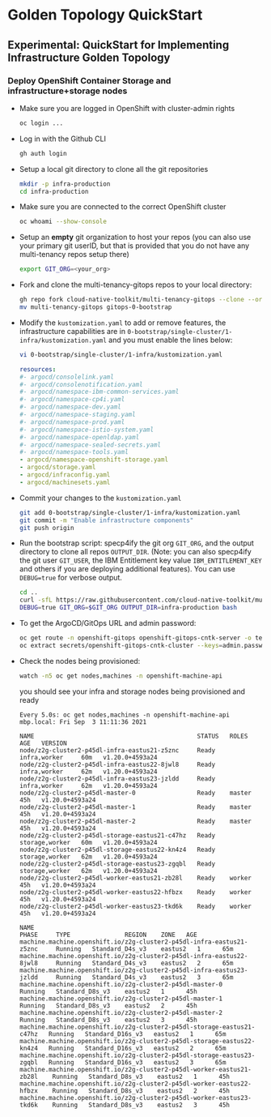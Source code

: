 # Golden Topology QuickStart

## Experimental: QuickStart for Implementing Infrastructure Golden Topology

### Deploy OpenShift Container Storage and infrastructure+storage nodes

- Make sure you are logged in OpenShift with cluster-admin rights
    ```bash
    oc login ...
    ```

- Log in with the Github CLI
    ```bash
    gh auth login
    ```

- Setup a local git directory to clone all the git repositories
    ```bash
    mkdir -p infra-production
    cd infra-production
    ```

- Make sure you are connected to the correct OpenShift cluster
    ```bash
    oc whoami --show-console
    ```
- Setup an **empty** git organization to host your repos (you can also use your primary git userID, but that is provided that you do not have any multi-tenancy repos setup there)
    ```bash
    export GIT_ORG=<your_org>
    ```

- Fork and clone the multi-tenancy-gitops repos to your local directory:
    ```bash
    gh repo fork cloud-native-toolkit/multi-tenancy-gitops --clone --org ${GIT_ORG} --remote
    mv multi-tenancy-gitops gitops-0-bootstrap
    ```
- Modify the `kustomization.yaml` to add or remove features, the infrastructure capabilities are in `0-bootstrap/single-cluster/1-infra/kustomization.yaml` and you must enable the lines below:

    ```bash
    vi 0-bootstrap/single-cluster/1-infra/kustomization.yaml
    ```

    ```yaml
    resources:
    #- argocd/consolelink.yaml
    #- argocd/consolenotification.yaml
    #- argocd/namespace-ibm-common-services.yaml
    #- argocd/namespace-cp4i.yaml
    #- argocd/namespace-dev.yaml
    #- argocd/namespace-staging.yaml
    #- argocd/namespace-prod.yaml
    #- argocd/namespace-istio-system.yaml
    #- argocd/namespace-openldap.yaml
    #- argocd/namespace-sealed-secrets.yaml
    #- argocd/namespace-tools.yaml
    - argocd/namespace-openshift-storage.yaml
    - argocd/storage.yaml
    - argocd/infraconfig.yaml
    - argocd/machinesets.yaml
    ```

- Commit your changes to the `kustomization.yaml`

    ```bash
    git add 0-bootstrap/single-cluster/1-infra/kustomization.yaml
    git commit -m "Enable infrastructure components"
    git push origin
    ```

- Run the bootstrap script: specp4ify the git org `GIT_ORG`, and the output directory to clone all repos `OUTPUT_DIR`. (Note: you can also specp4ify the git user `GIT_USER`, the IBM Entitlement key value `IBM_ENTITLEMENT_KEY` and others if you are deploying additional features). You can use `DEBUG=true` for verbose output.
    ```bash
    cd ..
    curl -sfL https://raw.githubusercontent.com/cloud-native-toolkit/multi-tenancy-gitops/master/scripts/bootstrap.sh | \
    DEBUG=true GIT_ORG=$GIT_ORG OUTPUT_DIR=infra-production bash
    ```

- To get the ArgoCD/GitOps URL and admin password:
    ```bash
    oc get route -n openshift-gitops openshift-gitops-cntk-server -o template --template='https://{{.spec.host}}'
    oc extract secrets/openshift-gitops-cntk-cluster --keys=admin.password -n openshift-gitops --to=-
    ```

- Check the nodes being provisioned:

    ```bash
    watch -n5 oc get nodes,machines -n openshift-machine-api
    ```

    you should see your infra and storage nodes being provisioned and ready

    ```
    Every 5.0s: oc get nodes,machines -n openshift-machine-api                                             mbp.local: Fri Sep  3 11:11:36 2021

    NAME                                             STATUS   ROLES            AGE   VERSION
    node/z2g-cluster2-p45dl-infra-eastus21-z5znc     Ready    infra,worker     60m   v1.20.0+4593a24
    node/z2g-cluster2-p45dl-infra-eastus22-8jwl8     Ready    infra,worker     62m   v1.20.0+4593a24
    node/z2g-cluster2-p45dl-infra-eastus23-jzldd     Ready    infra,worker     62m   v1.20.0+4593a24
    node/z2g-cluster2-p45dl-master-0                 Ready    master           45h   v1.20.0+4593a24
    node/z2g-cluster2-p45dl-master-1                 Ready    master           45h   v1.20.0+4593a24
    node/z2g-cluster2-p45dl-master-2                 Ready    master           45h   v1.20.0+4593a24
    node/z2g-cluster2-p45dl-storage-eastus21-c47hz   Ready    storage,worker   60m   v1.20.0+4593a24
    node/z2g-cluster2-p45dl-storage-eastus22-kn4z4   Ready    storage,worker   62m   v1.20.0+4593a24
    node/z2g-cluster2-p45dl-storage-eastus23-zgqbl   Ready    storage,worker   62m   v1.20.0+4593a24
    node/z2g-cluster2-p45dl-worker-eastus21-zb28l    Ready    worker           45h   v1.20.0+4593a24
    node/z2g-cluster2-p45dl-worker-eastus22-hfbzx    Ready    worker           45h   v1.20.0+4593a24
    node/z2g-cluster2-p45dl-worker-eastus23-tkd6k    Ready    worker           45h   v1.20.0+4593a24

    NAME                                                                     PHASE     TYPE               REGION    ZONE   AGE
    machine.machine.openshift.io/z2g-cluster2-p45dl-infra-eastus21-z5znc     Running   Standard_D4s_v3    eastus2   1      65m
    machine.machine.openshift.io/z2g-cluster2-p45dl-infra-eastus22-8jwl8     Running   Standard_D4s_v3    eastus2   2      65m
    machine.machine.openshift.io/z2g-cluster2-p45dl-infra-eastus23-jzldd     Running   Standard_D4s_v3    eastus2   3      65m
    machine.machine.openshift.io/z2g-cluster2-p45dl-master-0                 Running   Standard_D8s_v3    eastus2   1      45h
    machine.machine.openshift.io/z2g-cluster2-p45dl-master-1                 Running   Standard_D8s_v3    eastus2   2      45h
    machine.machine.openshift.io/z2g-cluster2-p45dl-master-2                 Running   Standard_D8s_v3    eastus2   3      45h
    machine.machine.openshift.io/z2g-cluster2-p45dl-storage-eastus21-c47hz   Running   Standard_D16s_v3   eastus2   1      65m
    machine.machine.openshift.io/z2g-cluster2-p45dl-storage-eastus22-kn4z4   Running   Standard_D16s_v3   eastus2   2      65m
    machine.machine.openshift.io/z2g-cluster2-p45dl-storage-eastus23-zgqbl   Running   Standard_D16s_v3   eastus2   3      65m
    machine.machine.openshift.io/z2g-cluster2-p45dl-worker-eastus21-zb28l    Running   Standard_D8s_v3    eastus2   1      45h
    machine.machine.openshift.io/z2g-cluster2-p45dl-worker-eastus22-hfbzx    Running   Standard_D8s_v3    eastus2   2      45h
    machine.machine.openshift.io/z2g-cluster2-p45dl-worker-eastus23-tkd6k    Running   Standard_D8s_v3    eastus2   3      45h
    ```